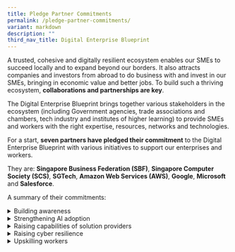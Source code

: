 ```yaml
---
title: Pledge Partner Commitments
permalink: /pledge-partner-commitments/
variant: markdown
description: ""
third_nav_title: Digital Enterprise Blueprint
---
```

<p>A trusted, cohesive and digitally resilient ecosystem enables our SMEs
to succeed locally and to expand beyond our borders. It also attracts companies
and investors from abroad to do business with and invest in our SMEs, bringing
in economic value and better jobs. To build such a thriving ecosystem, <strong>collaborations and partnerships are key</strong>.</p>
<p>The Digital Enterprise Blueprint brings together various stakeholders
in the ecosystem (including Government agencies, trade associations and
chambers, tech industry and institutes of higher learning) to provide SMEs
and workers with the right expertise, resources, networks and technologies.</p>
<p>For a start, <strong>seven partners have pledged their commitment</strong> to
the Digital Enterprise Blueprint with various initiatives to support our
enterprises and workers.</p>
<p>They are: <strong>Singapore Business Federation (SBF)</strong>, <strong>Singapore Computer Society (SCS)</strong>, <strong>SGTech</strong>, <strong>Amazon Web Services (AWS)</strong>, <strong>Google</strong>, <strong>Microsoft </strong>and <strong>Salesforce</strong>.</p>
<p>A summary of their commitments:</p>
<div data-type="detailGroup" class="isomer-accordion isomer-accordion-white">
<details class="isomer-details">
<summary>Building awareness</summary>
<div data-type="detailsContent" class="isomer-details-content">
<p>i. SBF has pledged to leverage its network of 30,000 SMEs to raise awareness
on the initiatives and support outlined in this blueprint.</p>
</div>
</details>
<details class="isomer-details">
<summary>Strengthening AI adoption</summary>
<div data-type="detailsContent" class="isomer-details-content">
<p>i. Microsoft, AI Singapore and Enterprise Singapore have jointly developed
a programme to drive the adoption of Microsoft’s Copilot among SMEs. Copilot
is directly embedded within many Microsoft 365 applications and is an easy-to-use
AI tool. In addition to purchasing the Copilot license at a subsidised
rate, SMEs can attend training workshops on harnessing Copilot for enhanced
business productivity.</p>
<p>ii. Salesforce will partner with IMDA to introduce the Data+AI Boost SME
programme and empower 5,000 SMEs to accelerate their growth and scale up
faster. This initiative includes training for SMEs to harness trusted AI
and data to drive business growth, individual consultation sessions to
help SMEs address their business needs and access to knowledge and online
learning tools through Salesforce’s Trailhead platform.</p>
<p>iii. Digitally mature SMEs will be paired with established tech companies,
such as AWS and Microsoft, to support them in developing GenAI capabilities
and deploying bespoke GenAI solutions through IMDA’s GenAI x Digital Leaders
programme. For example, businesses will be connected with AWS or Microsoft’s
Partner Network for technical expertise and support for their entire journey
from tech discovery, development and deployment of GenAI solutions. entire
journey from tech discovery, development and deployment of GenAI solutions.</p>
</div>
</details>
<details class="isomer-details">
<summary>Raising capabilities of solution providers</summary>
<div data-type="detailsContent" class="isomer-details-content">
<p>i. AWS has pledged to enhance the capabilities of IMDA’s pre-approved
Infocomm Media (ICM) solution providers with tools and knowledge needed
to stay secure and scale up in the cloud. AWS will support them through
initiatives such as security workshops, dedicated technical support for
architecture, sharing of best practices on the cloud and cost management
review exercises.</p>
<p>Additionally, AWS’s investment into Singapore’s cloud computing infrastructure
will enable enterprises to access digital resources like compute and storage,
and advanced capabilities like AI. This collaboration enriches the capabilities
of our solution providers and cultivates a more resilient and innovative
ecosystem.</p>
<p>ii. Microsoft is partnering with IMDA to uplift IMDA’s pre-approved ICM
solution providers with GenAI capabilities to scale up adoption of GenAI
solutions by SMEs.</p>
</div>
</details>
<details class="isomer-details">
<summary>Raising cyber resilience</summary>
<div data-type="detailsContent" class="isomer-details-content">
<p>i. AWS, Google and Microsoft will work with CSA to expand on the existing
multi-year collaboration on cloud security to include AI security as more
businesses use AI services on the cloud.</p>
<p>ii. Microsoft’s collaboration with CSA on initiatives to protect Singapore’s
cyberspace will positively impact at least 2,000 SMEs in Singapore over
the next three years.</p>
</div>
</details>
<details class="isomer-details">
<summary>Upskilling workers</summary>
<div data-type="detailsContent" class="isomer-details-content">
<p>i. SCS will partner with IMDA to expand the outreach of TechSkills Accelerator
(TeSA) to more non-ICT sectors, so they can leverage AI in performing corporate
functions.</p>
<p>ii. Over the next two and a half years, SGTech will collaborate with IMDA
to facilitate the placement of at least 300 apprentices (fresh or mid-career
professionals with a Polytechnic or ITE background) through SGTech’s network
of 1,400 corporate members.</p>
<p>iii. SCS and SGTech will partner with IMDA through the TIP Alliance to
raise awareness and drive adoption of skills-based hiring practices amongst
enterprises by encouraging them to commit to the Employers’ Pledge and
implement hiring practices from the Handbook of Tech Roles.</p>
</div>
</details>
</div>
<p></p>